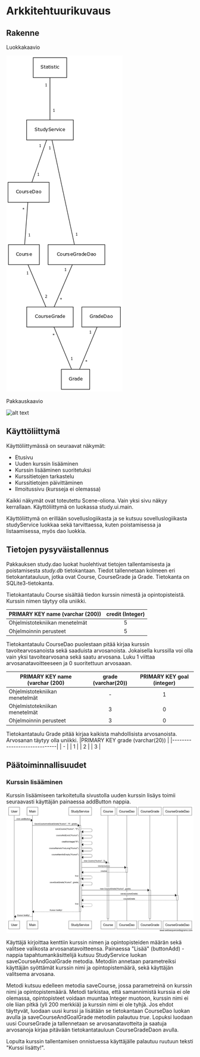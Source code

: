# Arkkitehtuurikuvaus
## Rakenne
Luokkakaavio

![alt text](https://github.com/ellikarvonen/otm-harjoitustyo/blob/master/harjoitustyo/dokumentaatio/opinnot_luokkakaavio.png)

Pakkauskaavio

![alt text](https://github.com/ellikarvonen/otm-harjoitustyo/blob/master/harjoitustyo/dokumentaatio/pakkauskaavio.png)

## Käyttöliittymä
Käyttöliittymässä on seuraavat näkymät:

- Etusivu
- Uuden kurssin lisääminen
- Kurssin lisääminen suoritetuksi
- Kurssitietojen tarkastelu
- Kurssitietojen päivittäminen
- Ilmoitussivu (kursseja ei olemassa)

Kaikki näkymät ovat toteutettu Scene-oliona. Vain yksi sivu näkyy kerrallaan. Käyttöliittymä on luokassa study.ui.main.

Käyttöliittymä on erillään sovelluslogiikasta ja se kutsuu sovelluslogiikasta studyService luokkaa sekä tarvittaessa, kuten poistamisessa ja listaamisessa, myös dao luokkia.

## Tietojen pysyväistallennus

Pakkauksen study.dao luokat huolehtivat tietojen tallentamisesta ja poistamisesta *study.db* tietokantaan. Tiedot tallennetaan kolmeen eri tietokantatauluun, jotka ovat Course, CourseGrade ja Grade. Tietokanta on SQLite3-tietokanta.

Tietokantataulu Course sisältää tiedon kurssin nimestä ja opintopisteistä. Kurssin nimen täytyy olla uniikki.

|PRIMARY KEY name (varchar (200)) | credit (Integer) |
|-----------------------------|:--------------------------:|
| Ohjelmistotekniikan menetelmät | 5 |
| Ohjelmoinnin perusteet | 5 | 

Tietokantataulu CourseDao puolestaan pitää kirjaa kurssin tavoitearvosanoista sekä saaduista arvosanoista. Jokaisella kurssilla voi olla vain yksi tavoitearvosana sekä saatu arvosana. Luku 1 viittaa arvosanatavoitteeseen ja 0 suoritettuun arvosaaan.

|PRIMARY KEY name (varchar (200) | grade (varchar(20)) | PRIMARY KEY goal (integer)  |
|-----------------------------|:--------------------------:|:--------:|
| Ohjelmistotekniikan menetelmät | - | 1 |
| Ohjelmistotekniikan menetelmät | 3 | 0 |
| Ohjelmoinnin perusteet | 3 | 0 | 

Tietokantataulu Grade pitää kirjaa kaikista mahdollisista arvosanoista. Arvosanan täytyy olla uniikki.
|PRIMARY KEY grade (varchar(20)) |
|-----------------------------|
| - |
| 1 |
| 2 |
| 3 |

## Päätoiminnallisuudet

### Kurssin lisääminen
Kurssin lisäämiseen tarkoitetulla sivustolla uuden kurssin lisäys toimii seuraavasti käyttäjän painaessa addButton nappia.
![alt taxt](https://github.com/ellikarvonen/otm-harjoitustyo/blob/master/harjoitustyo/dokumentaatio/sekvenssi_kurssinlisays.png)

Käyttäjä kirjoittaa kenttiin kurssin nimen ja opintopisteiden määrän sekä valitsee valikosta arvosanatavoitteensa. Painaessa "Lisää" (buttonAdd) -nappia tapahtumankäsittelijä kutsuu StudyService luokan saveCourseAndGoalGrade metodia. Metodiin annetaan parametreiksi käyttäjän syöttämät kurssin nimi ja opintopistemäärä, sekä käyttäjän valitsema arvosana. 

Metodi kutsuu edelleen metodia saveCourse, jossa parametreinä on kurssin nimi ja opintopistemäärä. Metodi tarkistaa, että samannimistä kurssia ei ole olemassa, opintopisteet voidaan muuntaa Integer muotoon, kurssin nimi ei ole liian pitkä (yli 200 merkkiä) ja kurssin nimi ei ole tyhjä. Jos ehdot täyttyvät, luodaan uusi kurssi ja lisätään se tietokantaan CourseDao luokan avulla ja saveCourseAndGoalGrade metodiin palautuu *true*. Lopuksi luodaan uusi CourseGrade ja tallennetaan se arvosanatavotteita ja saatuja arvosanoja kirjaa pitävään tietokantatauluun CourseGradeDaon avulla. 

Lopulta kurssin tallentamisen onnistuessa käyttäjälle palautuu ruutuun teksti "Kurssi lisätty!".
